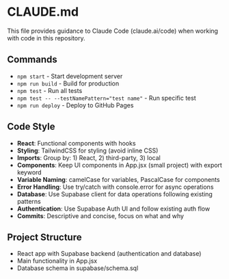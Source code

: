# CLAUDE.md

This file provides guidance to Claude Code (claude.ai/code) when working with code in this repository.

## Commands
- `npm start` - Start development server
- `npm run build` - Build for production
- `npm test` - Run all tests
- `npm test -- --testNamePattern="test name"` - Run specific test
- `npm run deploy` - Deploy to GitHub Pages

## Code Style
- **React**: Functional components with hooks
- **Styling**: TailwindCSS for styling (avoid inline CSS)
- **Imports**: Group by: 1) React, 2) third-party, 3) local
- **Components**: Keep UI components in App.jsx (small project) with export keyword
- **Variable Naming**: camelCase for variables, PascalCase for components
- **Error Handling**: Use try/catch with console.error for async operations
- **Database**: Use Supabase client for data operations following existing patterns
- **Authentication**: Use Supabase Auth UI and follow existing auth flow
- **Commits**: Descriptive and concise, focus on what and why

## Project Structure
- React app with Supabase backend (authentication and database)
- Main functionality in App.jsx
- Database schema in supabase/schema.sql